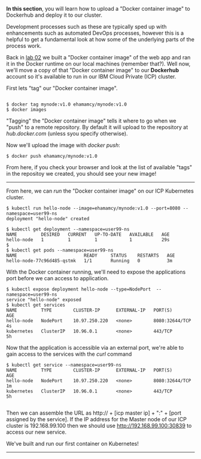 **In this section**, you will learn how to upload a "Docker container image" to Dockerhub and deploy it to our cluster. 

Development processes such as these are typically sped up with enhancements such as automated DevOps processes, however this is a helpful to get a fundamental look at how some of the underlying parts of the process work.

Back in [lab 02](lab02/README.md) we built a "Docker container image" of the web app and ran it in the Docker runtime on our local machines (remember that?). Well now, we'll move a copy of that "Docker container image" to our **Dockerhub** account so it's available to run in our IBM Cloud Private (ICP) cluster.

First lets "tag" our "Docker container image". 
```

$ docker tag mynode:v1.0 ehamamcy/mynode:v1.0
$ docker images

```

"Tagging" the "Docker container image" tells it where to go when we "push" to a remote repository. By default it will upload to the repository at *hub.docker.com* (unless syou specify otherwise). 

Now we'll upload the image with *docker push*:
```
$ docker push ehamamcy/mynode:v1.0
```

From here, if you check your browser and look at the list of available "tags" in the repositoy we created, you should see your new image!

---

From here, we can *run* the "Docker container image" on our ICP Kubernetes cluster.

```
$ kubectl run hello-node --image=ehamamcy/mynode:v1.0 --port=8080 --namespace=user99-ns
deployment "hello-node" created

$ kubectl get deployment --namespace=user99-ns
NAME         DESIRED   CURRENT   UP-TO-DATE   AVAILABLE   AGE
hello-node   1         1         1            1           29s
$
$ kubectl get pods --namespace=user99-ns
NAME                         READY     STATUS    RESTARTS   AGE
hello-node-77c96d485-qstmk   1/1       Running   0          3m

```

With the Docker container running, we'll need to expose the applications port before we can access to application.


```
$ kubectl expose deployment hello-node --type=NodePort  --namespace=user99-ns
service "hello-node" exposed
$ kubectl get services
NAME         TYPE        CLUSTER-IP      EXTERNAL-IP   PORT(S)          AGE
hello-node   NodePort    10.97.250.220   <none>        8080:32644/TCP   4s
kubernetes   ClusterIP   10.96.0.1       <none>        443/TCP          5h

```

Now that the application is accessible via an external port, we're able to gain access to the services with the *curl* command

```  
$ kubectl get service --namespace=user99-ns
NAME         TYPE        CLUSTER-IP      EXTERNAL-IP   PORT(S)          AGE
hello-node   NodePort    10.97.250.220   <none>        8080:32644/TCP   1m
kubernetes   ClusterIP   10.96.0.1       <none>        443/TCP          5h


```
Then we can assemble the URL as http:// + [icp master ip] + ":" + [port assigned by the service].
If the IP address for the Master node of our ICP cluster is 192.168.99.100 then we should use http://192.168.99.100:30839 to access our new service.


We've built and run our first container on Kubernetes!

---
